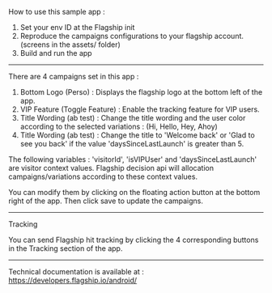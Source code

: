 
 
How to use this sample app :

1) Set your env ID at the Flagship init
2) Reproduce the campaigns configurations to your flagship account. (screens in the assets/ folder)
3) Build and run the app

-------------------------------------------------------------------------------------------------

There are 4 campaigns set in this app :

1) Bottom Logo (Perso) : Displays the flagship logo at the bottom left of the app.
2) VIP Feature (Toggle Feature) : Enable the tracking feature for VIP users.
3) Title Wording (ab test) : Change the title wording and the user color according to the selected variations : (Hi, Hello, Hey, Ahoy)
4) Title Wording (ab test) : Change the title to 'Welcome back' or 'Glad to see you back' if the value 'daysSinceLastLaunch' is greater than 5.


The following variables : 'visitorId', 'isVIPUser' and 'daysSinceLastLaunch' are visitor context values.
Flagship decision api will allocation campaigns/variations according to these context values.


You can modify them by clicking on the floating action button at the bottom right of the app.
Then click save to update the campaigns.

-------------------------------------------------------------------------------------------------

Tracking

You can send Flagship hit tracking by clicking the 4 corresponding buttons in the Tracking section of the app.
 
-------------------------------------------------------------------------------------------------

Technical documentation is available at : https://developers.flagship.io/android/

